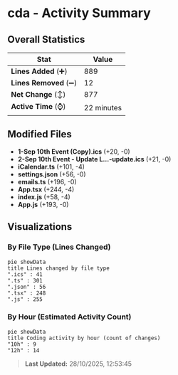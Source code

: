 # cda - Activity Summary 

## Overall Statistics

| Stat                   | Value                                                             |
| ---------------------- | ----------------------------------------------------------------- |
| **Lines Added** (➕)   | 889                                          |
| **Lines Removed** (➖) | 12                                        |
| **Net Change** (↕)    | 877                |
| **Active Time** (⌚)   | 22 minutes |


## Modified Files
- **1-Sep 10th Event (Copy).ics** (+20, -0)
- **2-Sep 10th Event - Update L…-update.ics** (+21, -0)
- **iCalendar.ts** (+101, -4)
- **settings.json** (+56, -0)
- **emails.ts** (+196, -0)
- **App.tsx** (+244, -4)
- **index.js** (+58, -4)
- **App.js** (+193, -0)

## Visualizations

### By File Type (Lines Changed)

```mermaid
pie showData
title Lines changed by file type
".ics" : 41
".ts" : 301
".json" : 56
".tsx" : 248
".js" : 255
```

### By Hour (Estimated Activity Count)

```mermaid
pie showData
title Coding activity by hour (count of changes)
"10h" : 9
"12h" : 14
```


> **Last Updated:** 28/10/2025, 12:53:45